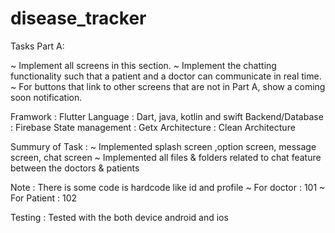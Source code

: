 # disease_tracker

Tasks Part A:

~ Implement all screens in this section.
~ Implement the chatting  functionality such that a patient and a doctor can communicate in real time. 
~ For buttons that link to other screens that are not in Part A, show a coming soon notification.



Framwork : Flutter
Language : Dart, java, kotlin and swift
Backend/Database : Firebase
State management : Getx
Architecture : Clean Architecture

Summury of Task :
~ Implemented splash screen ,option screen, message screen, chat screen 
~ Implemented all files & folders related to chat feature between the doctors & patients

Note : There is some code is hardcode like id and profile
~ For doctor : 101
~ For Patient : 102

Testing : Tested with the both device android and ios



